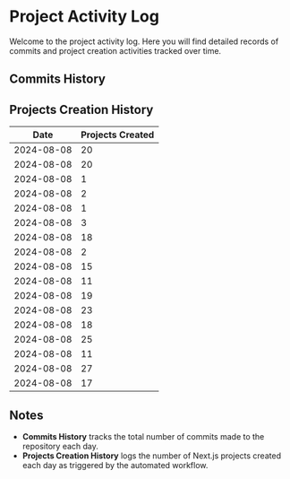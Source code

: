 # Project Activity Log

Welcome to the project activity log. Here you will find detailed records of commits and project creation activities tracked over time.

## Commits History

## Projects Creation History

<!--START_SECTION:bulk_projects_creation-->
| Date       | Projects Created |
|------------|---------------|
| 2024-08-08 | 20 |
| 2024-08-08 | 20 |
| 2024-08-08 | 1 |
| 2024-08-08 | 2 |
| 2024-08-08 | 1 |
| 2024-08-08 | 3 |
| 2024-08-08 | 18 |
| 2024-08-08 | 2 |
| 2024-08-08 | 15 |
| 2024-08-08 | 11 |
| 2024-08-08 | 19 |
| 2024-08-08 | 23 |
| 2024-08-08 | 18 |
| 2024-08-08 | 25 |
| 2024-08-08 | 11 |
| 2024-08-08 | 27 |
| 2024-08-08 | 17 |
<!--END_SECTION:bulk_projects_creation-->

## Notes

- **Commits History** tracks the total number of commits made to the repository each day.
- **Projects Creation History** logs the number of Next.js projects created each day as triggered by the automated workflow.

